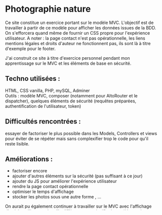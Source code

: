 # Photographie nature

Ce site constitue un exercice portant sur le modèle MVC.
L'objectif est de travailler à partir de ce modèle pour afficher les données issues de la BDD.
On s'efforcera quand même de fournir un CSS propre pour l'expérience utilisateur.
A noter : la page contact n'est pas opérationnelle, les liens mentions légales et droits d'auteur ne fonctionnent pas, ils sont là à titre d'exemple pour le footer.

J'ai construit ce site à titre d'exercice personnel pendant mon apprentissage sur le MVC et les éléments de base en sécurité.

## Techno utilisées : 
HTML, CSS vanilla, PHP, mySQL, Adminer  
Outils : 
modèle MVC, composer (notamment pour AltoRouter et le dispatcher), quelques éléments de sécurité (requêtes préparées, authentification de l'utilisateur, token)

## Difficultés rencontrées : 
essayer de factoriser le plus possible dans les Models, Controllers et views pour éviter de se répéter mais sans complexifier trop le code pour qu'il reste lisible.

## Améliorations : 
- factoriser encore
- ajouter d'autres éléments sur la sécurité (pas suffisant à ce jour)
- ajouter du JS pour améliorer l'expérience utilisateur
- rendre la page contact opérationnelle
- optimiser le temps d'affichage 
- stocker les photos sous une autre forme
, ...

On aurait pu également continuer à travailler sur le MVC avec l'affichage d'articles, d'images de taille différente, complexifier le modèle en ajoutant des sous-catégories et ainsi d'autres pages supplémentaires. A terme, il peut devenir une appli type album photo.

